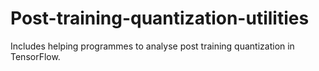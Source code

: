 # Post-training-quantization-utilities
Includes helping programmes  to analyse post training quantization in TensorFlow.
